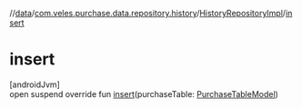 //[data](../../../index.md)/[com.veles.purchase.data.repository.history](../index.md)/[HistoryRepositoryImpl](index.md)/[insert](insert.md)

# insert

[androidJvm]\
open suspend override fun [insert](insert.md)(purchaseTable: [PurchaseTableModel](../../../../domain/domain/com.veles.purchase.domain.model.purchase/-purchase-table-model/index.md))
